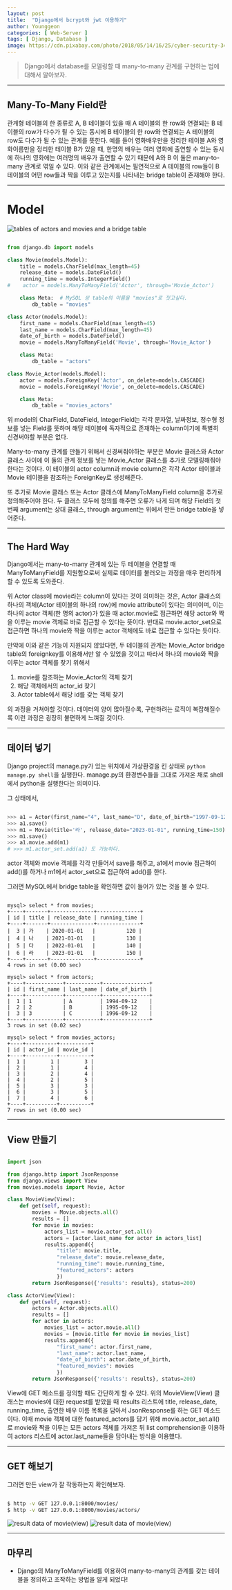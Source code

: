 ```yaml
---
layout: post
title:  "Django에서 bcrypt와 jwt 이용하기"
author: Younggeon
categories: [ Web-Server ]
tags: [ Django, Database ]
image: https://cdn.pixabay.com/photo/2018/05/14/16/25/cyber-security-3400657_960_720.jpg
---
```


> Django에서 database를 모델링할 때 many-to-many 관계를 구현하는 법에 대해서 알아보자.

---

## Many-To-Many Field란

관계형 테이블의 한 종류로 A, B 테이블이 있을 때 A 테이블의 한 row와 연결되는 B 테이블의 row가 다수가 될 수 있는 동시에 B 테이블의 한 row와 연결되는 A 테이블의 row도 다수가 될 수 있는 관계를 뜻한다. 예를 들어 영화배우만을 정리한 테이블 A와 영화이름만을 정리한 테이블 B가 있을 때, 한명의 배우는 여러 영화에 출연할 수 있는 동시에 하나의 영화에는 여러명의 배우가 출연할 수 있기 때문에 A와 B 이 둘은 many-to-many 관계로 엮일 수 있다. 이와 같은 관계에서는 필연적으로 A 테이블의 row들이 B 테이블의 어떤 row들과 짝을 이루고 있는지를 나타내는 bridge table이 존재해야 한다.

---

# Model

<img src="/assets/images/2021-05-02-djangomanytomany/Screen_Shot_2021-03-31_at_9.37.14_PM.png" alt="tables of actors and movies and a bridge table">

```python

from django.db import models

class Movie(models.Model):
    title = models.CharField(max_length=45)
    release_date = models.DateField()
    running_time = models.IntegerField()
#    actor = models.ManyToManyField('Actor', through='Movie_Actor')

    class Meta:  # MySQL 상 table의 이름을 "movies"로 짓고싶다.
        db_table = "movies"

class Actor(models.Model):
    first_name = models.CharField(max_length=45)
    last_name = models.CharField(max_length=45)
    date_of_birth = models.DateField()
    movie = models.ManyToManyField('Movie', through='Movie_Actor')

    class Meta:
        db_table = "actors"

class Movie_Actor(models.Model):
    actor = models.ForeignKey('Actor', on_delete=models.CASCADE)
    movie = models.ForeignKey('Movie', on_delete=models.CASCADE)

    class Meta:
        db_table = "movies_actors"

```

위 model의 CharField, DateField, IntegerField는 각각 문자열, 날짜정보, 정수형 정보를 넣는 Field를 뜻하며 해당 테이블에 독자적으로 존재하는 column이기에 특별히 신경써야할 부분은 없다.

Many-to-many 관계를 만들기 위해서 신경써줘야하는 부분은 Movie 클래스와 Actor 클래스 사이에 이 둘의 관계 정보를 넣는 Movie_Actor 클래스를 추가로 모델링해줘야한다는 것이다. 이 테이블의 actor column과 movie column은 각각 Actor 테이블과 Movie 테이블을 참조하는 ForeignKey로 생성해준다.

또 추가로 Movie 클래스 또는 Actor 클래스에 ManyToManyField column을 추가로 정의해주어야 한다. 두 클래스 모두에 정의를 해주면 오류가 나게 되며 해당 Field의 첫번째 argument는 상대 클래스, through argument는 위에서 만든 bridge table을 넣어준다.

---

## The Hard Way

Django에서는 many-to-many 관계에 있는 두 테이블을 연결할 때 ManyToManyField를 지원함으로써 실제로 데이터를 불러오는 과정을 매우 편리하게 할 수 있도록 도와준다.

위 Actor class에 movie라는 column이 있다는 것이 의미하는 것은, Actor 클래스의 하나의 객체(Actor 테이블의 하나의 row)에 movie attribute이 있다는 의미이며, 이는 하나의 actor 객체(한 명의 actor)가 있을 때 actor.movie로 접근하면 해당 actor와 짝을 이루는 movie 객체로 바로 접근할 수 있다는 뜻이다. 반대로 movie.actor_set으로 접근하면 하나의 movie와 짝을 이루는 actor 객체에도 바로 접근할 수 있다는 듯이다.

만약에 이와 같은 기능이 지원되지 않았다면, 두 테이블의 관계는 Movie_Actor bridge table의 foreignkey를 이용해서만 알 수 있었을 것이고 따라서 하나의 movie와 짝을 이루는 actor 객체를 찾기 위해서

1. movie를 참조하는 Movie_Actor의 객체 찾기
2. 해당 객체에서의 actor_id 찾기
3. Actor table에서 해당 id를 갖는 객체 찾기

의 과정을 거쳐야할 것이다. 데이터의 양이 많아질수록, 구현하려는 로직이 복잡해질수록 이런 과정은 굉장히 불편하게 느껴질 것이다.

---

## 데이터 넣기

Django project의 manage.py가 있는 위치에서 가상환경을 킨 상태로 `python manage.py shell`을 실행한다. manage.py의 환경변수들을 그대로 가져온 채로 shell에서 python을 실행한다는 의미이다.

그 상태에서,

```python

>>> a1 = Actor(first_name="4", last_name="D", date_of_birth="1997-09-12")
>>> a1.save()
>>> m1 = Movie(title='라', release_date="2023-01-01", running_time=150)
>>> m1.save()
>>> a1.movie.add(m1)
# >>> m1.actor_set.add(a1) 도 가능하다.

```

actor 객체와 movie 객체를 각각 만들어서 save를 해주고, a1에서 movie 접근하여 add()를 하거나 m1에서 actor_set으로 접근하여 add()를 한다.

그러면 MySQL에서 bridge table을 확인하면 값이 들어가 있는 것을 볼 수 있다.

 ```MySQL

 mysql> select * from movies;
+----+-------+--------------+--------------+
| id | title | release_date | running_time |
+----+-------+--------------+--------------+
|  3 | 가    | 2020-01-01   |          120 |
|  4 | 나    | 2021-01-01   |          130 |
|  5 | 다    | 2022-01-01   |          140 |
|  6 | 라    | 2023-01-01   |          150 |
+----+-------+--------------+--------------+
4 rows in set (0.00 sec)

mysql> select * from actors;
+----+------------+-----------+---------------+
| id | first_name | last_name | date_of_birth |
+----+------------+-----------+---------------+
|  1 | 1          | A         | 1994-09-12    |
|  2 | 2          | B         | 1995-09-12    |
|  3 | 3          | C         | 1996-09-12    |
+----+------------+-----------+---------------+
3 rows in set (0.02 sec)

mysql> select * from movies_actors;
+----+----------+----------+
| id | actor_id | movie_id |
+----+----------+----------+
|  1 |        1 |        3 |
|  2 |        1 |        4 |
|  3 |        2 |        4 |
|  4 |        2 |        5 |
|  5 |        3 |        3 |
|  6 |        3 |        5 |
|  7 |        4 |        6 |
+----+----------+----------+
7 rows in set (0.00 sec)

```

---

## View 만들기

```python

import json

from django.http import JsonResponse
from django.views import View
from movies.models import Movie, Actor

class MovieView(View):
    def get(self, request):
        movies = Movie.objects.all()
        results = []
        for movie in movies:
            actors_list = movie.actor_set.all()
            actors = [actor.last_name for actor in actors_list]
            results.append({
                "title": movie.title,
                "release_date": movie.release_date,
                "running_time": movie.running_time,
                "featured_actors": actors
                })
        return JsonResponse({'results': results}, status=200)

class ActorView(View):
    def get(self, request):
        actors = Actor.objects.all()
        results = []
        for actor in actors:
            movies_list = actor.movie.all()
            movies = [movie.title for movie in movies_list]
            results.append({
                "first_name": actor.first_name,
                "last_name": actor.last_name,
                "date_of_birth": actor.date_of_birth,
                "featured_movies": movies
                })
        return JsonResponse({'results': results}, status=200)

```

View에 GET 메소드를 정의할 때도 간단하게 할 수 있다. 위의 MovieView(View) 클래스는 movies에 대한 request를 받았을 때 results 리스트에 title, release_date, running_time, 출연한 배우 이름 목록을 담아서 JsonResponse를 하는 GET 메소드이다. 이때 movie 객체에 대한 featured_actors를 담기 위해 movie.actor_set.all()로 movie와 짝을 이루는 모든 actors 객체를 가져온 뒤 list comprehension을 이용하여 actors 리스트에 actor.last_name들을 담아내는 방식을 이용했다.

---

## GET 해보기

그러면 만든 view가 잘 작동하는지 확인해보자.

```bash

$ http -v GET 127.0.0.1:8000/movies/
$ http -v GET 127.0.0.1:8000/movies/actors/

```

<img src="/assets/images/2021-05-02-djangomanytomany/스크린샷, 2021-04-30 01-59-33.png" alt="result data of movie(view)">

<img src="/assets/images/2021-05-02-djangomanytomany/스크린샷, 2021-04-30 01-59-40.png" alt="result data of movie(view)">

---

## 마무리

- Django의 ManyToManyField를 이용하여 many-to-many의 관계를 갖는 테이블을 정의하고 조작하는 방법을 알게 되었다!

